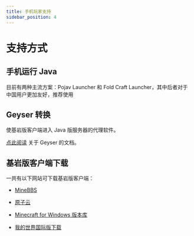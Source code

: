 ```yaml
---
title: 手机玩家支持
sidebar_position: 4
---
```


# 支持方式

## 手机运行 Java

目前有两种主流方案：Pojav Launcher 和 Fold Craft Launcher，其中后者对于中国用户更加友好，推荐使用

## Geyser 转换

使基岩版客户端进入 Java 版服务器的代理软件。

[点此阅读](https://nitwikit.8aka.org/Java/Geyser) 关于 Geyser 的文档。

## 基岩版客户端下载

一共有以下网站可下载基岩版客户端：

- [MineBBS](https://mc.minebbs.com)

- [原子云](https://res.nullatom.com/Minecraft)

- [Minecraft for Windows 版本库](https://www.mcappx.com)

- [我的世界国际版下载](https://mcapks.com)
